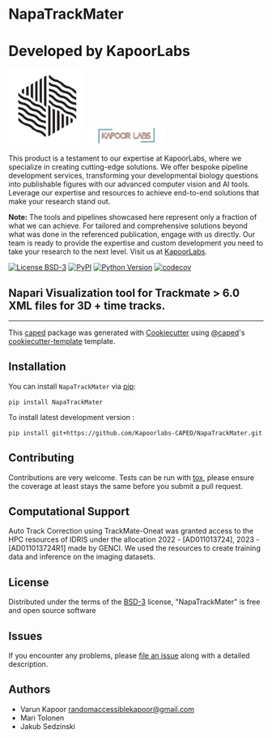 # NapaTrackMater

# Developed by KapoorLabs


<img src="images/mtrack.png" alt="Logo1" width="150"/>
<img src="images/kapoorlablogo.png" alt="Logo2" width="150"/>

This product is a testament to our expertise at KapoorLabs, where we specialize in creating cutting-edge solutions. We offer bespoke pipeline development services, transforming your developmental biology questions into publishable figures with our advanced computer vision and AI tools. Leverage our expertise and resources to achieve end-to-end solutions that make your research stand out.

**Note:** The tools and pipelines showcased here represent only a fraction of what we can achieve. For tailored and comprehensive solutions beyond what was done in the referenced publication, engage with us directly. Our team is ready to provide the expertise and custom development you need to take your research to the next level. Visit us at [KapoorLabs](https://www.kapoorlabs.org/).

[![License BSD-3](https://img.shields.io/pypi/l/NapaTrackMater.svg?color=green)](https://github.com/Kapoorlabs-CAPED/NapaTrackMater/raw/main/LICENSE)
[![PyPI](https://img.shields.io/pypi/v/NapaTrackMater.svg?color=green)](https://pypi.org/project/NapaTrackMater)
[![Python Version](https://img.shields.io/pypi/pyversions/NapaTrackMater.svg?color=green)](https://python.org)
[![codecov](https://codecov.io/gh/Kapoorlabs-CAPED/NapaTrackMater/branch/main/graph/badge.svg)](https://codecov.io/gh/Kapoorlabs-CAPED/NapaTrackMater)





## Napari Visualization tool for Trackmate > 6.0 XML files for 3D + time tracks.

----------------------------------

This [caped] package was generated with [Cookiecutter] using [@caped]'s [cookiecutter-template] template.



## Installation

You can install `NapaTrackMater` via [pip]:

    pip install NapaTrackMater



To install latest development version :

    pip install git+https://github.com/Kapoorlabs-CAPED/NapaTrackMater.git


## Contributing

Contributions are very welcome. Tests can be run with [tox], please ensure
the coverage at least stays the same before you submit a pull request.

## Computational Support

Auto Track Correction using TrackMate-Oneat was granted access to the HPC resources of IDRIS under the allocation 2022 - [AD011013724], 2023 - [AD011013724R1] made by GENCI. We used the resources to create training data and inference on the imaging datasets.

## License

Distributed under the terms of the [BSD-3] license,
"NapaTrackMater" is free and open source software

## Issues

If you encounter any problems, please [file an issue] along with a detailed description.


[pip]: https://pypi.org/project/pip/
[caped]: https://github.com/Kapoorlabs-CAPED
[Cookiecutter]: https://github.com/audreyr/cookiecutter
[@caped]: https://github.com/Kapoorlabs-CAPED
[MIT]: http://opensource.org/licenses/MIT
[BSD-3]: http://opensource.org/licenses/BSD-3-Clause
[GNU GPL v3.0]: http://www.gnu.org/licenses/gpl-3.0.txt
[GNU LGPL v3.0]: http://www.gnu.org/licenses/lgpl-3.0.txt
[Apache Software License 2.0]: http://www.apache.org/licenses/LICENSE-2.0
[Mozilla Public License 2.0]: https://www.mozilla.org/media/MPL/2.0/index.txt
[cookiecutter-template]: https://github.com/Kapoorlabs-CAPED/cookiecutter-template

[file an issue]: https://github.com/Kapoorlabs-CAPED/NapaTrackMater/issues

[caped]: https://github.com/Kapoorlabs-CAPED/
[tox]: https://tox.readthedocs.io/en/latest/
[pip]: https://pypi.org/project/pip/
[PyPI]: https://pypi.org/

## Authors

- Varun Kapoor <randomaccessiblekapoor@gmail.com>
- Mari Tolonen
- Jakub Sedzinski

